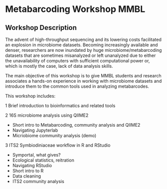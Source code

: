 # Metabarcoding Workshop MMBL
## Workshop Description
The advent of high-throughput sequencing and its lowering costs facilitated an explosion in microbiome datasets. Becoming increasingly available and denser, researchers are now inundated by huge microbiome/metabarcoding datasets that are sometimes misanalyzed or left unanalyzed due to either the unavailability of computers with sufficient computational power or, which is mostly the case, lack of data analysis skills.

The main objective of this workshop is to give MMBL students and research associates a hands-on experience in working with microbiome datasets and introduce them to the common tools used in analyzing metabarcodes.

This workshop includes:

1 Brief introduction to bioinformatics and related tools

2 16S microbiome analysis using QIIME2 
- Short intro to Metabarcoding, community analysis and QIIME2
- Navigating Jupyterlab
- Micriobiome community analysis (demo)

3 ITS2 Symbiodiniaceae workflow in R and RStudio
- Symportal, what gives?
- Ecological statistics, reitration
- Navigating RStudio
- Short intro to R
- Data cleaning
- ITS2 community analysis
